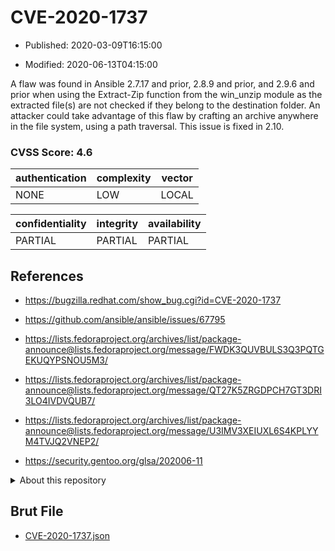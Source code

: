# CVE-2020-1737

- Published: 2020-03-09T16:15:00

- Modified: 2020-06-13T04:15:00

A flaw was found in Ansible 2.7.17 and prior, 2.8.9 and prior, and 2.9.6 and prior when using the Extract-Zip function from the win_unzip module as the extracted file(s) are not checked if they belong to the destination folder. An attacker could take advantage of this flaw by crafting an archive anywhere in the file system, using a path traversal. This issue is fixed in 2.10.

### CVSS Score: **4.6**

| authentication | complexity | vector |
| --- | --- | --- |
| NONE | LOW | LOCAL |

| confidentiality | integrity | availability |
| --- | --- | --- |
| PARTIAL | PARTIAL | PARTIAL |

## References

* https://bugzilla.redhat.com/show_bug.cgi?id=CVE-2020-1737

* https://github.com/ansible/ansible/issues/67795

* https://lists.fedoraproject.org/archives/list/package-announce@lists.fedoraproject.org/message/FWDK3QUVBULS3Q3PQTGEKUQYPSNOU5M3/

* https://lists.fedoraproject.org/archives/list/package-announce@lists.fedoraproject.org/message/QT27K5ZRGDPCH7GT3DRI3LO4IVDVQUB7/

* https://lists.fedoraproject.org/archives/list/package-announce@lists.fedoraproject.org/message/U3IMV3XEIUXL6S4KPLYYM4TVJQ2VNEP2/

* https://security.gentoo.org/glsa/202006-11

<details>
<summary>About this repository</summary> 

  This repository is part of the project [Live Hack CVE](https://github.com/Live-Hack-CVE). Main website can be found [www.live-hack.org](https://www.live-hack.org) 
  
  Made by [Sn0wAlice](https://github.com/Sn0wAlice) for the people that care about security and need to have a feed of the latest CVEs. Hope you enjoy it, don't forget to star the repo and follow me on [Twitter](https://twitter.com/Sn0wAlice) and [Github](https://github.com/Sn0wAlice). And that is my [personnal website](https://www.alice-snow.me/)

  - [Home Page](https://github.com/Live-Hack-CVE)
  - [Framework](https://github.com/Live-Hack-CVE/cve-framework)
  - [CVE database](https://github.com/Live-Hack-CVE/full_database)
  - [Changelog](https://github.com/Live-Hack-CVE/Changelog)
</details>

## Brut File

* [CVE-2020-1737.json](https://raw.githubusercontent.com/Live-Hack-CVE/full_database/main/cves/2020/CVE-2020-1737.json)

